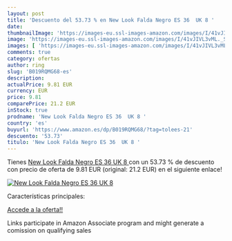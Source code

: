 ```yaml
---
layout: post
title: 'Descuento del 53.73 % en New Look Falda Negro ES 36  UK 8 '
date: 
thumbnailImage: 'https://images-eu.ssl-images-amazon.com/images/I/41vJIVL3vML._SL200_.jpg'
image: 'https://images-eu.ssl-images-amazon.com/images/I/41vJIVL3vML._SL200_.jpg'
images: [ 'https://images-eu.ssl-images-amazon.com/images/I/41vJIVL3vML._SL200_.jpg' ]
comments: true
category: ofertas
author: ring
slug: 'B019RQMG68-es'
description:
actualPrice: 9.81 EUR
currency: EUR
price: 9.81
comparePrice: 21.2 EUR
inStock: true
prodname: 'New Look Falda Negro ES 36  UK 8 '
country: 'es'
buyurl: 'https://www.amazon.es/dp/B019RQMG68/?tag=tolees-21'
descuento: '53.73'
titulo: 'New Look Falda Negro ES 36  UK 8 '
---
```


Tienes [New Look Falda Negro ES 36  UK 8 ](https://www.amazon.es/dp/B019RQMG68/?tag=tolees-21) con un 53.73 % de descuento con precio de oferta de 9.81 EUR (original: 21.2 EUR) en el siguiente enlace!

[![New Look Falda Negro ES 36  UK 8 ](https://images-eu.ssl-images-amazon.com/images/I/41vJIVL3vML._SL200_.jpg)](https://www.amazon.es/dp/B019RQMG68/?tag=tolees-21)

Características principales:


[Accede a la oferta!!](https://www.amazon.es/dp/B019RQMG68/?tag=tolees-21)

Links participate in Amazon Associate program and might generate a comission on qualifying sales



